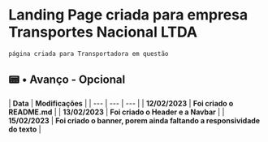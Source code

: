 # Landing Page criada para empresa Transportes Nacional LTDA #
```
página criada para Transportadora em questão
```

## 📟 • Avanço - Opcional

| **Data** | **Modificações** | 
| --- | --- | --- | 
| **12/02/2023** | **Foi criado o README.md** |
| **13/02/2023** | **Foi criado o Header e a Navbar** |
| **15/02/2023** | **Foi criado o banner, porem ainda faltando a responsividade do texto** |
